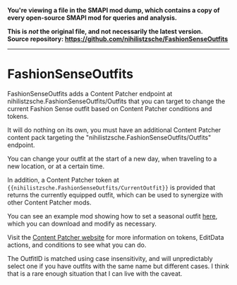 **You're viewing a file in the SMAPI mod dump, which contains a copy of every open-source SMAPI mod
for queries and analysis.**

**This is _not_ the original file, and not necessarily the latest version.**  
**Source repository: https://github.com/nihilistzsche/FashionSenseOutfits**

----

# FashionSenseOutfits
FashionSenseOutfits adds a Content Patcher endpoint at nihilistzsche.FashionSenseOutfits/Outfits that you can target to change the current Fashion Sense outfit based on Content Patcher conditions and tokens.

It will do nothing on its own, you must have an additional Content Patcher content pack targeting the "nihilistzsche.FashionSenseOutfits/Outfits" endpoint.

You can change your outfit at the start of a new day, when traveling to a new location, or at a certain time.

In addition, a Content Patcher token at ```{{nihilistzsche.FashionSenseOutfits/CurrentOutfit}}``` is provided that returns the currently equipped outfit, which can be used to synergize with other Content Patcher mods.

You can see an example mod showing how to set a seasonal outfit [here](https://github.com/nihilistzsche/-CP-Seasonal-Fashion-Sense-Outfits), which you can download and modify as necessary.

Visit the [Content Patcher website](https://github.com/Pathoschild/StardewMods/tree/develop/ContentPatcher/docs/author-guide) for more information on tokens, EditData actions, and conditions to see what you can do.

The OutfitID is matched using case insensitivity, and will unpredictably select one if you have outfits with the same name but different cases.
I think that is a rare enough situation that I can live with the caveat.